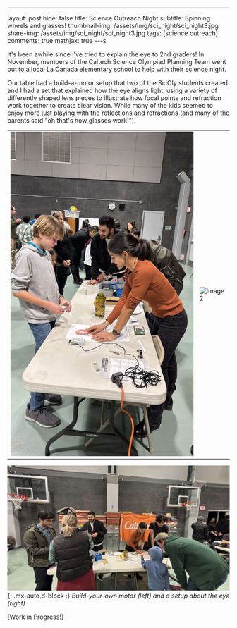 ---
layout: post
hide: false
title: Science Outreach Night
subtitle: Spinning wheels and glasses!
thumbnail-img: /assets/img/sci_night/sci_night3.jpg
share-img: /assets/img/sci_night/sci_night3.jpg
tags: [science outreach]
comments: true
mathjax: true
---s

It's been awhile since I've tried to explain the eye to 2nd graders! In November, members of the Caltech Science Olympiad Planning Team went out to a local La Canada elementary school to help with their science night. 

Our table had a build-a-motor setup that two of the SciOly students created and I had a set that explained how the eye aligns light, using a variety of differently shaped lens pieces to illustrate how focal points and refraction work together to create clear vision. While many of the kids seemed to enjoy more just playing with the reflections and refractions (and many of the parents said "oh that's how glasses work!"). 

<table style="border: 0; border-collapse: collapse;">
  <tr>
    <td><img src="/assets/img/sci_night/sci_night1.jpg" alt="Image 1" style="width:100%;"></td>
    <td><img src="/assets/img/sci_night/sci_night4.png"  alt="Image 2" style="width:100%;"></td>
  </tr>
</table>

![Science Night](/assets/img/sci_night/sci_night3.jpg){: .mx-auto.d-block :}
*Build-your-own motor (left) and a setup about the eye (right)*

[Work in Progress!]